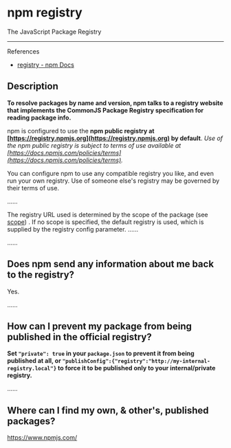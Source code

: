 # npm registry

The JavaScript Package Registry

---

References

- [registry - npm Docs](https://docs.npmjs.com/cli/v7/using-npm/registry)

## Description

**To resolve packages by name and version, npm talks to a registry website that implements the CommonJS Package Registry specification for reading package info.**

npm is configured to use the **npm public registry at [https://registry.npmjs.org](https://registry.npmjs.org) by default**.
_Use of the npm public registry is subject to terms of use available at [https://docs.npmjs.com/policies/terms](https://docs.npmjs.com/policies/terms)._

You can configure npm to use any compatible registry you like, and even run your own registry.
Use of someone else's registry may be governed by their terms of use.

……

The registry URL used is determined by the scope of the package
(see [scope](https://docs.npmjs.com/cli/v7/using-npm/scope)) .
If no scope is specified, the default registry is used, which is supplied by the registry config parameter. ……

……

## Does npm send any information about me back to the registry?

Yes.

……

## How can I prevent my package from being published in the official registry?

**Set `"private": true` in your `package.json` to prevent it from being published at all, or `"publishConfig":{"registry":"http://my-internal-registry.local"}` to force it to be published only to your internal/private registry.**

……

## Where can I find my own, & other's, published packages?

https://www.npmjs.com/
